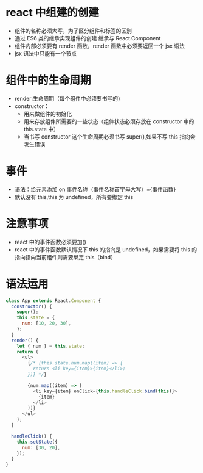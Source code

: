 # react 中组建的创建

- 组件的名称必须大写，为了区分组件和标签的区别
- 通过 ES6 类的继承实现组件的创建 继承与 React.Component
- 组件内部必须要有 render 函数，render 函数中必须要返回一个 jsx 语法
- jsx 语法中只能有一个节点

# 组件中的生命周期

- render:生命周期（每个组件中必须要书写的）
- constructor：
  - 用来做组件的初始化
  - 用来存放组件所需要的一些状态（组件状态必须存放在 constructor 中的 this.state 中）
  - 当书写 constructor 这个生命周期必须书写 super(),如果不写 this 指向会发生错误

# 事件

- 语法：给元素添加 on 事件名称（事件名称首字母大写）={事件函数}
- 默认没有 this,this 为 undefined，所有要绑定 this

# 注意事项

- react 中的事件函数必须要加()
- react 中的事件函数默认情况下 this 的指向是 undefined，如果需要将 this 的指向指向当前组件则需要绑定 this（bind）

# 语法运用

```javascript
class App extends React.Component {
  constructor() {
    super();
    this.state = {
      num: [10, 20, 30],
    };
  }
  render() {
    let { num } = this.state;
    return (
      <ul>
        {/* {this.state.num.map((item) => {
          return <li key={item}>{item}</li>;
        })} */}

        {num.map((item) => (
          <li key={item} onClick={this.handleClick.bind(this)}>
            {item}
          </li>
        ))}
      </ul>
    );
  }

  handleClick() {
    this.setState({
      num: [30, 20],
    });
  }
}
```

